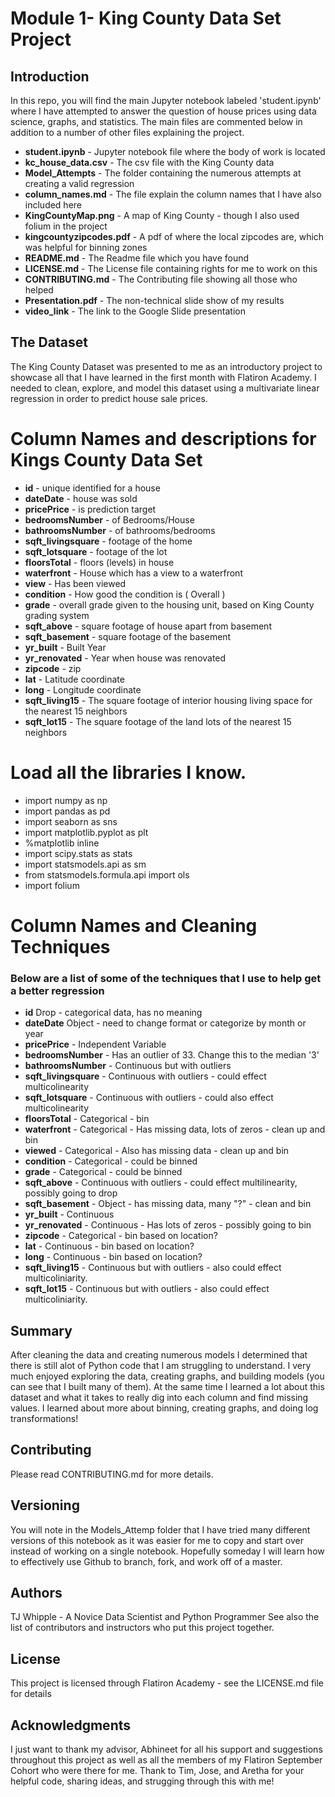 
# Module 1- King County Data Set Project


## Introduction

In this repo, you will find the main Jupyter notebook labeled 'student.ipynb' where I have attempted to answer the question of house prices using data science, graphs, and statistics.  The main files are commented below in addition to a number of other files explaining the project.

* **student.ipynb** - Jupyter notebook file where the body of work is located
* **kc_house_data.csv** - The csv file with the King County data
* **Model_Attempts** -  The folder containing the numerous attempts at creating a valid regression
* **column_names.md** -  The file explain the column names that I have also included here
* **KingCountyMap.png** -  A map of King County - though I also used folium in the project
* **kingcountyzipcodes.pdf** -  A pdf of where the local zipcodes are, which was helpful for binning zones
* **README.md** -  The Readme file which you have found
* **LICENSE.md** -  The License file containing rights for me to work on this
* **CONTRIBUTING.md** -  The Contributing file showing all those who helped
* **Presentation.pdf** -  The non-technical slide show of my results
* **video_link** - The link to the Google Slide presentation


## The Dataset
The King County Dataset was presented to me as an introductory project to showcase all that I have learned in the first month with Flatiron Academy. I needed to clean, explore, and model this dataset using a multivariate linear regression in order to predict house sale prices.


# Column Names and descriptions for Kings County Data Set
* **id** - unique identified for a house
* **dateDate** - house was sold
* **pricePrice** -  is prediction target
* **bedroomsNumber** -  of Bedrooms/House
* **bathroomsNumber** -  of bathrooms/bedrooms
* **sqft_livingsquare** -  footage of the home
* **sqft_lotsquare** -  footage of the lot
* **floorsTotal** -  floors (levels) in house
* **waterfront** - House which has a view to a waterfront
* **view** - Has been viewed
* **condition** - How good the condition is ( Overall )
* **grade** - overall grade given to the housing unit, based on King County grading system
* **sqft_above** - square footage of house apart from basement
* **sqft_basement** - square footage of the basement
* **yr_built** - Built Year
* **yr_renovated** - Year when house was renovated
* **zipcode** - zip
* **lat** - Latitude coordinate
* **long** - Longitude coordinate
* **sqft_living15** - The square footage of interior housing living space for the nearest 15 neighbors
* **sqft_lot15** - The square footage of the land lots of the nearest 15 neighbors

# Load all the libraries I know.
* import numpy as np
* import pandas as pd
* import seaborn as sns
* import matplotlib.pyplot as plt
* %matplotlib inline
* import scipy.stats as stats
* import statsmodels.api as sm
* from statsmodels.formula.api import ols
* import folium


# Column Names and Cleaning Techniques
### Below are a list of some of the techniques that I use to help get a better regression
* **id** Drop - categorical data, has no meaning
* **dateDate** Object - need to change format or categorize by month or year
* **pricePrice** - Independent Variable
* **bedroomsNumber** - Has an outlier of 33. Change this to the median '3'
* **bathroomsNumber** - Continuous but with outliers
* **sqft_livingsquare** - Continuous with outliers - could effect multicolinearity
* **sqft_lotsquare** - Continuous with outliers - could also effect multicolinearity
* **floorsTotal** - Categorical - bin
* **waterfront** - Categorical - Has missing data, lots of zeros - clean up and bin
* **viewed** - Categorical - Also has missing data - clean up and bin
* **condition** - Categorical - could be binned
* **grade** - Categorical - could be binned
* **sqft_above** - Continuous with outliers - could effect multilinearity, possibly going to drop
* **sqft_basement** - Object - has missing data, many "?" - clean and bin
* **yr_built** - Continuous
* **yr_renovated** - Continuous - Has lots of zeros - possibly going to bin
* **zipcode** - Categorical - bin based on location?
* **lat** - Continuous - bin based on location?
* **long** - Continuous - bin based on location?
* **sqft_living15** - Continuous but with outliers - also could effect multicoliniarity.
* **sqft_lot15** - Continuous but with outliers - also could effect multicoliniarity.


## Summary
After cleaning the data and creating numerous models I determined that there is still alot of Python code that I am struggling to understand. I very much enjoyed exploring the data, creating graphs, and building models (you can see that I built many of them). At the same time I learned a lot about this dataset and what it takes to really dig into each column and find missing values. I learned about more about binning, creating graphs, and doing log transformations!


## Contributing
Please read CONTRIBUTING.md for more details.

## Versioning
You will note in the Models_Attemp folder that I have tried many different versions of this notebook as it was easier for me to copy and start over instead of working on a single notebook.  Hopefully someday I will learn how to effectively use Github to branch, fork, and work off of a master.

## Authors
TJ Whipple - A Novice Data Scientist and Python Programmer
See also the list of contributors and instructors who put this project together.

## License
This project is licensed through Flatiron Academy - see the LICENSE.md file for details

## Acknowledgments
I just want to thank my advisor, Abhineet for all his support and suggestions throughout this project as well as all the members of my Flatiron September Cohort who were there for me.  Thank to Tim, Jose, and Aretha for your helpful code, sharing ideas, and strugging through this with me!



